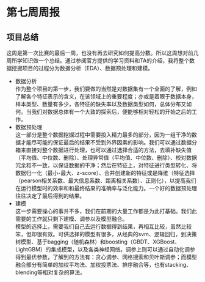 # 第七周周报

## 项目总结
这周是第一次比赛的最后一周，也没有再去研究如何提高分数。所以这周想对前几周所学知识做一个总结。通过参阅官方提供的学习资料和TA的介绍，我将整个数据挖掘项目的过程分为数据分析（EDA）、数据预处理和建模。
- 数据分析  
作为整个项目的第一步，我们要做的当然是对数据集有一个全面的了解，例如了解各个特征表示的含义，在该领域上的重要程度；亦或是着眼于数据本身，样本类型、数量有多少，各特征的缺失率以及数据类型如何，总体分布又如何。当我们对数据总体有一个大致的探索后，便能够相对轻松的开始之后的工作。
- 数据预处理  
这一部分是整个数据挖掘过程中需要投入精力最多的部分，因为一组干净的数据才能尽可能的保证最后的结果不受到外界因素的影响。我们可以通过数据分箱来直接对整个数据进行处理，也可以通过选择合适的方法，去填补缺失值（平均值、中位数、删除）、处理异常值（平均值、中位数、删除）、校对数据冗余和不一致，以保证数据的干净；然后在特征上，对特征进行类型转化、将数据归一化（最小-最大、z-score）、合并创建新的特征或是降维（特征选择（pearson相关系数、最大信息系数、距离相关系数）、正则化），以提高我们在运行模型时的效率和和最终结果的准确率与泛化能力。一个好的数据预处理往往决定了最后得到的结果。
- 建模  
这一步需要操心的事并不多，我们在前期的大量工作都是为此打基础。我们此需要的工作就只剩下建模、调参以及模型融合。  
模型的选择上，需要我们自己去运行数据得到结果，再相互比较，虽然比较笨，但却很有效。可供选择的模型有很多，从经典的svm、逻辑回归，到决策树模型、基于bagging（随机森林）和boosting（GBDT、XGBoost、LightGBM）的集成模型，以及各类神经网络。调参上则可以通过自动化调参得到最优参数，了解到的方法有：贪心调参、网格搜索和贝叶斯调参；而模型融合部分有简单的加权平均法、加权投票法、排序融合等，也有stacking、blending等相对复杂的算法。

